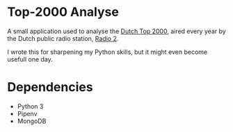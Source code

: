 # Top-2000 Analyse
A small application used to analyse the [Dutch Top 2000](https://wwww.top2000.nl), aired every year by the Dutch public radio station, [Radio 2](https://wwww.radio2.nl).

I wrote this for sharpening my Python skills, but it might even become usefull one day.

# Dependencies
* Python 3
* Pipenv
* MongoDB